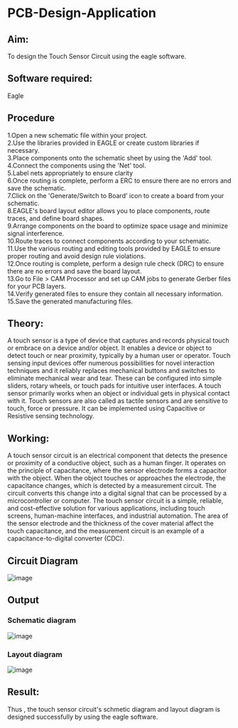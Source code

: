 # PCB-Design-Application

## Aim:
To design the Touch Sensor Circuit using the eagle software.

## Software required:
Eagle

## Procedure
1.Open a new schematic file within your project.</br>
2.Use the libraries provided in EAGLE or create custom libraries if necessary.</br>
3.Place components onto the schematic sheet by using the 'Add' tool.</br>
4.Connect the components using the 'Net' tool.</br>
5.Label nets appropriately to ensure clarity</br>
6.Once routing is complete, perform a ERC to ensure there are no errors and save the schematic.</br>
7.Click on the 'Generate/Switch to Board' icon to create a board from your schematic.</br>
8.EAGLE's board layout editor allows you to place components, route traces, and define board shapes.</br>
9.Arrange components on the board to optimize space usage and minimize signal interference.</br>
10.Route traces to connect components according to your schematic.</br>
11.Use the various routing and editing tools provided by EAGLE to ensure proper routing and avoid design rule violations.</br>
12.Once routing is complete, perform a design rule check (DRC) to ensure there are no errors and save the board layout.</br>
13.Go to File > CAM Processor and set up CAM jobs to generate Gerber files for your PCB layers.</br>
14.Verify generated files to ensure they contain all necessary information.</br>
15.Save the generated manufacturing files.</br>

## Theory:
A touch sensor is a type of device that captures and records physical touch or embrace on a device and/or object. It enables a device or object to detect touch or near proximity, typically by a human user or operator. Touch sensing input devices offer numerous possibilities for novel interaction techniques and it reliably replaces mechanical buttons and switches to eliminate mechanical wear and tear. These can be configured into simple sliders, rotary wheels, or touch pads for intuitive user interfaces. A touch sensor primarily works when an object or individual gets in physical contact with it. Touch sensors are also called as tactile sensors and are sensitive to touch, force or pressure. It can be implemented using Capacitive or Resistive sensing technology.

## Working:
A touch sensor circuit is an electrical component that detects the presence or proximity of a conductive object, such as a human finger. It operates on the principle of capacitance, where the sensor electrode forms a capacitor with the object. When the object touches or approaches the electrode, the capacitance changes, which is detected by a measurement circuit. The circuit converts this change into a digital signal that can be processed by a microcontroller or computer. The touch sensor circuit is a simple, reliable, and cost-effective solution for various applications, including touch screens, human-machine interfaces, and industrial automation. The area of the sensor electrode and the thickness of the cover material affect the touch capacitance, and the measurement circuit is an example of a capacitance-to-digital converter (CDC).

## Circuit Diagram
![image](https://github.com/Yuvaranithulasingam/PCB-Design-Application/assets/121418522/b3b1e336-481a-44a2-bdb5-42df75363b09)

## Output

### Schematic diagram
![image](https://github.com/Yuvaranithulasingam/PCB-Design-Application/assets/121418522/1dfd8dac-514c-4d89-a6dd-ba823f68895e)

### Layout diagram
![image](https://github.com/Yuvaranithulasingam/PCB-Design-Application/assets/121418522/6da7efad-a312-4949-a0d6-ab0bcacd2494)

## Result:
 Thus , the touch sensor circuit's schmetic diagram and layout diagram is designed successfully by using the eagle software.






